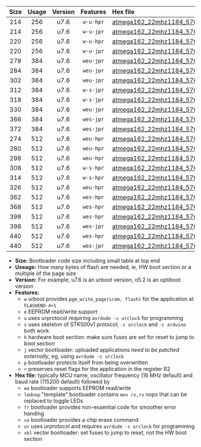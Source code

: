 |Size|Usage|Version|Features|Hex file|
|:-:|:-:|:-:|:-:|:--|
|214|256|u7.6|`w-u-hpr`|[atmega162_22mhz1184_57600bps_ur.hex](https://raw.githubusercontent.com/stefanrueger/urboot/main//atmega162_22mhz1184_57600bps_ur.hex)|
|214|256|u7.6|`w-u-jpr`|[atmega162_22mhz1184_57600bps_ur_vbl.hex](https://raw.githubusercontent.com/stefanrueger/urboot/main//atmega162_22mhz1184_57600bps_ur_vbl.hex)|
|220|256|u7.6|`w-u-hpr`|[atmega162_22mhz1184_57600bps_lednop_ur.hex](https://raw.githubusercontent.com/stefanrueger/urboot/main//atmega162_22mhz1184_57600bps_lednop_ur.hex)|
|220|256|u7.6|`w-u-jpr`|[atmega162_22mhz1184_57600bps_lednop_ur_vbl.hex](https://raw.githubusercontent.com/stefanrueger/urboot/main//atmega162_22mhz1184_57600bps_lednop_ur_vbl.hex)|
|278|384|u7.6|`weu-jpr`|[atmega162_22mhz1184_57600bps_ee_ur_vbl.hex](https://raw.githubusercontent.com/stefanrueger/urboot/main//atmega162_22mhz1184_57600bps_ee_ur_vbl.hex)|
|284|384|u7.6|`weu-jpr`|[atmega162_22mhz1184_57600bps_ee_lednop_ur_vbl.hex](https://raw.githubusercontent.com/stefanrueger/urboot/main//atmega162_22mhz1184_57600bps_ee_lednop_ur_vbl.hex)|
|302|384|u7.6|`weu-jpr`|[atmega162_22mhz1184_57600bps_ee_lednop_fr_ur_vbl.hex](https://raw.githubusercontent.com/stefanrueger/urboot/main//atmega162_22mhz1184_57600bps_ee_lednop_fr_ur_vbl.hex)|
|312|384|u7.6|`w-s-jpr`|[atmega162_22mhz1184_57600bps_vbl.hex](https://raw.githubusercontent.com/stefanrueger/urboot/main//atmega162_22mhz1184_57600bps_vbl.hex)|
|318|384|u7.6|`w-s-jpr`|[atmega162_22mhz1184_57600bps_lednop_vbl.hex](https://raw.githubusercontent.com/stefanrueger/urboot/main//atmega162_22mhz1184_57600bps_lednop_vbl.hex)|
|330|384|u7.6|`weu-jpr`|[atmega162_22mhz1184_57600bps_ee_lednop_fr_ce_ur_vbl.hex](https://raw.githubusercontent.com/stefanrueger/urboot/main//atmega162_22mhz1184_57600bps_ee_lednop_fr_ce_ur_vbl.hex)|
|366|384|u7.6|`wes-jpr`|[atmega162_22mhz1184_57600bps_ee_vbl.hex](https://raw.githubusercontent.com/stefanrueger/urboot/main//atmega162_22mhz1184_57600bps_ee_vbl.hex)|
|372|384|u7.6|`wes-jpr`|[atmega162_22mhz1184_57600bps_ee_lednop_vbl.hex](https://raw.githubusercontent.com/stefanrueger/urboot/main//atmega162_22mhz1184_57600bps_ee_lednop_vbl.hex)|
|274|512|u7.6|`weu-hpr`|[atmega162_22mhz1184_57600bps_ee_ur.hex](https://raw.githubusercontent.com/stefanrueger/urboot/main//atmega162_22mhz1184_57600bps_ee_ur.hex)|
|280|512|u7.6|`weu-hpr`|[atmega162_22mhz1184_57600bps_ee_lednop_ur.hex](https://raw.githubusercontent.com/stefanrueger/urboot/main//atmega162_22mhz1184_57600bps_ee_lednop_ur.hex)|
|298|512|u7.6|`weu-hpr`|[atmega162_22mhz1184_57600bps_ee_lednop_fr_ur.hex](https://raw.githubusercontent.com/stefanrueger/urboot/main//atmega162_22mhz1184_57600bps_ee_lednop_fr_ur.hex)|
|308|512|u7.6|`w-s-hpr`|[atmega162_22mhz1184_57600bps.hex](https://raw.githubusercontent.com/stefanrueger/urboot/main//atmega162_22mhz1184_57600bps.hex)|
|314|512|u7.6|`w-s-hpr`|[atmega162_22mhz1184_57600bps_lednop.hex](https://raw.githubusercontent.com/stefanrueger/urboot/main//atmega162_22mhz1184_57600bps_lednop.hex)|
|326|512|u7.6|`weu-hpr`|[atmega162_22mhz1184_57600bps_ee_lednop_fr_ce_ur.hex](https://raw.githubusercontent.com/stefanrueger/urboot/main//atmega162_22mhz1184_57600bps_ee_lednop_fr_ce_ur.hex)|
|362|512|u7.6|`wes-hpr`|[atmega162_22mhz1184_57600bps_ee.hex](https://raw.githubusercontent.com/stefanrueger/urboot/main//atmega162_22mhz1184_57600bps_ee.hex)|
|368|512|u7.6|`wes-hpr`|[atmega162_22mhz1184_57600bps_ee_lednop.hex](https://raw.githubusercontent.com/stefanrueger/urboot/main//atmega162_22mhz1184_57600bps_ee_lednop.hex)|
|398|512|u7.6|`wes-hpr`|[atmega162_22mhz1184_57600bps_ee_lednop_fr.hex](https://raw.githubusercontent.com/stefanrueger/urboot/main//atmega162_22mhz1184_57600bps_ee_lednop_fr.hex)|
|398|512|u7.6|`wes-jpr`|[atmega162_22mhz1184_57600bps_ee_lednop_fr_vbl.hex](https://raw.githubusercontent.com/stefanrueger/urboot/main//atmega162_22mhz1184_57600bps_ee_lednop_fr_vbl.hex)|
|440|512|u7.6|`wes-hpr`|[atmega162_22mhz1184_57600bps_ee_lednop_fr_ce.hex](https://raw.githubusercontent.com/stefanrueger/urboot/main//atmega162_22mhz1184_57600bps_ee_lednop_fr_ce.hex)|
|440|512|u7.6|`wes-jpr`|[atmega162_22mhz1184_57600bps_ee_lednop_fr_ce_vbl.hex](https://raw.githubusercontent.com/stefanrueger/urboot/main//atmega162_22mhz1184_57600bps_ee_lednop_fr_ce_vbl.hex)|

- **Size:** Bootloader code size including small table at top end
- **Useage:** How many bytes of flash are needed, ie, HW boot section or a multiple of the page size
- **Version:** For example, u7.6 is an urboot version, o5.2 is an optiboot version
- **Features:**
  + `w` urboot provides `pgm_write_page(sram, flash)` for the application at `FLASHEND-4+1`
  + `e` EEPROM read/write support
  + `u` uses urprotocol requiring `avrdude -c urclock` for programming
  + `s` uses skeleton of STK500v1 protocol; `-c urclock` and `-c arduino` both work
  + `h` hardware boot section: make sure fuses are set for reset to jump to boot section
  + `j` vector bootloader: uploaded applications *need to be patched externally*, eg, using `avrdude -c urclock`
  + `p` bootloader protects itself from being overwritten
  + `r` preserves reset flags for the application in the register R2
- **Hex file:** typically MCU name, oscillator frequency (16 MHz default) and baud rate (115200 default) followed by
  + `ee` bootloader supports EEPROM read/write
  + `lednop` "template" bootloader contains `mov rx,rx` nops that can be replaced to toggle LEDs
  + `fr` bootloader provides non-essential code for smoother error handing
  + `ce` bootloader provides a chip erase command
  + `ur` uses urprotocol and requires `avrdude -c urclock` for programming
  + `vbl` vector bootloader: set fuses to jump to reset, not the HW boot section

